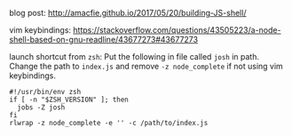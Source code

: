 blog post: <http://amacfie.github.io/2017/05/20/building-JS-shell/>

vim keybindings: <https://stackoverflow.com/questions/43505223/a-node-shell-based-on-gnu-readline/43677273#43677273>

launch shortcut from `zsh`: Put the following in file called `josh` in path.
Change the path to `index.js` and remove `-z node_complete` if not using
vim keybindings.

    #!/usr/bin/env zsh
    if [ -n "$ZSH_VERSION" ]; then
      jobs -Z josh
    fi
    rlwrap -z node_complete -e '' -c /path/to/index.js

